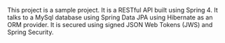 This project is a sample project. It is a RESTful API built using Spring 4. It talks to a MySql database using Spring Data JPA using Hibernate as an ORM provider. It is secured using signed JSON Web Tokens (JWS) and Spring Security.